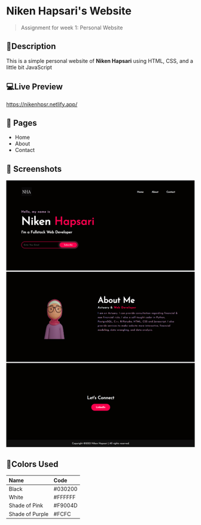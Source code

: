# Niken Hapsari's Website

> Assignment for week 1: Personal Website

## 📢Description

This is a simple personal website of **Niken Hapsari** using HTML, CSS, and a little bit JavaScript

## 💻Live Preview

https://nikenhpsr.netlify.app/

## 📄 Pages

- Home
- About
- Contact

## 🔎 Screenshots

![Homepage](./assets/homepage.png)
![About](./assets/about-page.png)
![Contact](./assets/contact-footer.png)

## 🚥Colors Used

| Name            | Code    |
| :-------------- | :------ |
| Black           | #030200 |
| White           | #FFFFFF |
| Shade of Pink   | #F9004D |
| Shade of Purple | #FCFC   |
